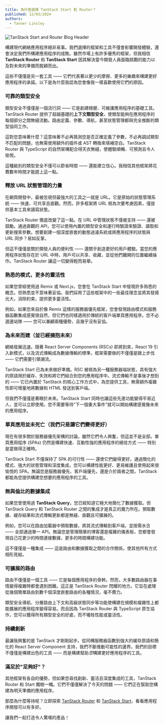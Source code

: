 ```yaml
---
title: 為什麼選擇 TanStack Start 和 Router？
published: 12/03/2024
authors:
  - Tanner Linsley
---
```


![TanStack Start and Router Blog Header](/blog-assets/why-tanstack-start-and-router/tanstack-start-blog-header.jpg)

構建現代網絡應用程序絕非易事。我們選擇的框架和工具不僅會影響開發體驗，還會決定我們所構建應用程序的成敗。雖然市場上有許多優秀的框架，但我相信 **TanStack Router** 和 **TanStack Start** 因其解決當今開發人員面臨挑戰的能力以及對未來的準備而脫穎而出。

這些不僅僅是另一套工具 —— 它們代表著以更少的摩擦、更多的樂趣來構建更好應用程序的承諾。以下是為什麼我認為您會像我一樣喜歡使用它們的原因。

### 可靠的類型安全

類型安全不僅僅是一個流行詞 —— 它是創建穩健、可維護應用程序的基礎工具。TanStack Router 提供了超越基礎的**上下文類型安全**，使類型能夠在應用程序的每個部分之間無縫流動。路由定義、參數、導航，甚至狀態管理都與完全推斷的類型協同工作。

這對您意味著什麼？這意味著不必再猜測您是否正確定義了參數，不必再調試類型不匹配的問題，也無需使用額外的插件或 AST 轉換來填補空白。TanStack Router 與 TypeScript 的自然架構配合得天衣無縫，使體驗順暢、可預測且令人愉悅。

這種級別的類型安全不僅可以節省時間 —— 還能建立信心。我相信其他框架將花費數年時間才能趕上這一點。

### 釋放 URL 狀態管理的力量

在網頁開發中，最被忽視但最強大的工具之一就是 URL。它是原始的狀態管理系統 —— 快速、可共享且直觀。然而，許多框架將 URL 視為次要考慮因素，僅提供基本工具來讀寫狀態。

TanStack Router 徹底改變了這一點。在 URL 中管理狀態不僅被支持 —— 還被鼓勵。通過直觀的 API，您可以使用內置的類型安全和運行時驗證來驗證、讀取和更新搜索參數。想要創建一個深度嵌套的動態過濾系統或將應用程序的狀態與 URL 同步？易如反掌。

但這不僅僅是關於開發人員的便利性 —— 還關乎創造更好的用戶體驗。當您的應用程序狀態存在於 URL 中時，用戶可以共享、收藏，並從他們離開的位置繼續操作。TanStack Router 讓這一切變得輕而易舉。

### 熟悉的模式，更多的靈活性

如果您曾經使用過 Remix 或 Next.js，您會在 TanStack Start 中發現許多熟悉的概念。但熟悉並不意味著妥協。我們採用了這些框架中的一些最佳理念並將其發揚光大，消除約束，提供更多靈活性。

例如，如果您來自於像 Remix 這樣的服務器優先框架，您會發現路由模式和服務器函數集成感覺很自然，但它們也同樣適用於傳統的客戶端單頁應用程序。您不必選邊站隊 —— 您可以兼顧兩種優勢，且幾乎沒有妥協。

### 為未來而建（並已經擁抱未來）

網絡發展迅速。隨著 React Server Components (RSCs) 即將到來，React 19 引入新模式，以及流式傳輸成為數據傳輸的標準，框架需要做的不僅僅是跟上步伐 —— 它們需要引領潮流。

TanStack Start 已為未來做好準備。RSC 被視為另一種服務器端狀態，具有強大的原語用於緩存、失效和將它們組合到您的應用程序中。流式傳輸不是事後才想到的 —— 它已內置於 TanStack 的核心工作方式中，為您提供工具，無需額外複雜性即可增量地將數據和 HTML 發送到客戶端。

但我們不僅僅是著眼於未來。TanStack Start 同時也讓這些先進功能變得平易近人，並可以立即使用。您不需要等待"下一個重大事件"就可以開始構建感覺像未來的應用程序。

### 單頁應用並未死亡（我們只是讓它們變得更好）

現在有很多關於服務器優先架構的討論，雖然它們令人興奮，但這並不是全部。單頁應用程序 (SPAs) 仍然是構建快速、互動性強的應用程序的絕佳方式 —— 特別是當做得正確時。

TanStack Start 不僅保持了 SPA 的可行性 —— 還使它們變得更好。通過簡化的模式、強大的狀態管理和深度集成，您可以構建性能更好、更易維護且使用起來很愉悅的 SPA。無論您是服務器優先、客戶端優先，還是介於兩者之間，TanStack 都能為您提供構建您想要的應用程序的工具。

### 無與倫比的數據集成

如果您曾使用過 **TanStack Query**，您已經知道它極大地簡化了數據獲取。但 TanStack Query 和 TanStack Router 之間的集成才是真正的魔力所在。預取數據、緩存結果和流式傳輸更新都是無縫、直觀且可擴展的。

例如，您可以在路由加載器中預取數據，將其流式傳輸到客戶端，並按需水合 —— 全部通過單一 API。無論您是管理簡單的博客還是複雜的儀表板，您都會發現自己花更少的時間連接數據，更多的時間構建功能。

這不僅僅是一種集成 —— 這是路由和數據獲取之間的合作關係，使其他所有方式相形見絀。

### 可擴展的路由

路由不僅僅是一個工具 —— 它是每個應用程序的骨幹。然而，大多數路由器在事情變得複雜時都會遇到困難。這正是 TanStack Router 閃耀的地方。它旨在處理從幾個簡單路由到數千個深度嵌套路由的各種情況，毫不費力。

類型安全導航、分層路由上下文和高級狀態同步等功能使構建在規模和複雜性上都能擴展的應用程序變得容易。而且因為 TanStack Router 與 TypeScript 原生協作，您可以獲得所有類型安全的好處，而不犧牲性能或靈活性。

### 持續創新

最讓我興奮的是 TanStack 才剛剛起步。從同構服務器函數到強大的緩存原語和簡化的 React Server Component 支持，我們不斷推動可能性的邊界。我們的目標不僅僅是構建出色的工具 —— 而是構建幫助*您*構建更好應用程序的工具。

### 滿足於"足夠好"？

其他框架有各自的優勢，但如果您尋找創新、靈活且深度集成的工具，TanStack Router 和 Start 獨樹一幟。它們不僅僅解決了今天的問題 —— 它們正在幫助您構建為明天準備的應用程序。

那麼為什麼等待呢？立即探索 [TanStack Router](https://tanstack.com/router) 和 [TanStack Start](https://tanstack.com/start)，看看應用程序開發可以有多好。

讓我們一起打造令人驚嘆的產品！
